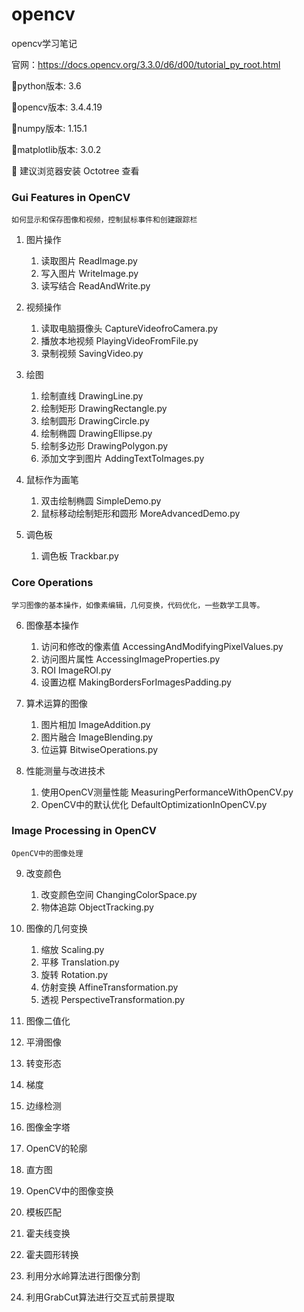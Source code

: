# opencv
opencv学习笔记

官网：https://docs.opencv.org/3.3.0/d6/d00/tutorial_py_root.html

:memo:python版本: 3.6  

:memo:opencv版本: 3.4.4.19 

:memo:numpy版本: 1.15.1

:memo:matplotlib版本: 3.0.2

:memo: 建议浏览器安装 Octotree 查看

<h3>Gui Features in OpenCV</h3>

    如何显示和保存图像和视频，控制鼠标事件和创建跟踪栏

1. 图片操作 
    
    1. 读取图片 ReadImage.py
    2. 写入图片 WriteImage.py
    3. 读写结合 ReadAndWrite.py

2. 视频操作
    1. 读取电脑摄像头  CaptureVideofroCamera.py
    2. 播放本地视频 PlayingVideoFromFile.py
    3. 录制视频 SavingVideo.py 

3. 绘图 

    1. 绘制直线 DrawingLine.py
    2. 绘制矩形 DrawingRectangle.py 
    3. 绘制圆形 DrawingCircle.py 
    4. 绘制椭圆 DrawingEllipse.py   
    5. 绘制多边形 DrawingPolygon.py
    6. 添加文字到图片 AddingTextToImages.py  

4. 鼠标作为画笔
    
    1. 双击绘制椭圆 SimpleDemo.py
    2. 鼠标移动绘制矩形和圆形 MoreAdvancedDemo.py

5. 调色板
    
    1. 调色板 Trackbar.py
    
<h3>Core Operations</h3>

    学习图像的基本操作，如像素编辑，几何变换，代码优化，一些数学工具等。
    
6. 图像基本操作

    1. 访问和修改的像素值  AccessingAndModifyingPixelValues.py 
    2. 访问图片属性 AccessingImageProperties.py  
    3. ROI ImageROI.py
    4. 设置边框 MakingBordersForImagesPadding.py

7. 算术运算的图像

    1. 图片相加 ImageAddition.py 
    2. 图片融合 ImageBlending.py
    3. 位运算 BitwiseOperations.py
    
8. 性能测量与改进技术
    
    1. 使用OpenCV测量性能 MeasuringPerformanceWithOpenCV.py
    2. OpenCV中的默认优化 DefaultOptimizationInOpenCV.py
    
<h3>Image Processing in OpenCV</h3>

    OpenCV中的图像处理
    
9. 改变颜色

    1. 改变颜色空间 ChangingColorSpace.py
    2. 物体追踪 ObjectTracking.py
    
10. 图像的几何变换
    
    1. 缩放 Scaling.py
    2. 平移 Translation.py 
    3. 旋转 Rotation.py
    4. 仿射变换 AffineTransformation.py
    5. 透视 PerspectiveTransformation.py
    
11. 图像二值化
12. 平滑图像
13. 转变形态
14. 梯度
15. 边缘检测
16. 图像金字塔
17. OpenCV的轮廓
18. 直方图
19. OpenCV中的图像变换
20. 模板匹配
21. 霍夫线变换
22. 霍夫圆形转换
23. 利用分水岭算法进行图像分割
24. 利用GrabCut算法进行交互式前景提取
    


